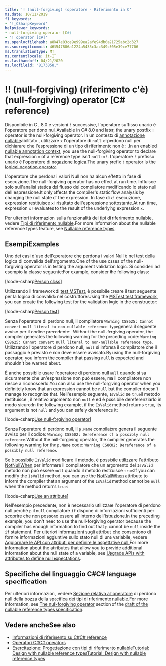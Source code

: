 ```yaml
---
title: '! (null-forgiving) (operatore - Riferimento in C'
ms.date: 10/11/2019
f1_keywords:
- '!_CSharpKeyword'
helpviewer_keywords:
- null-forgiving operator [C#]
- '! operator [C#]'
ms.openlocfilehash: a8b47e83ce9e999ea2afe94db0a21725abc2d327
ms.sourcegitcommit: 465547886a1224a5435c3ac349c805e39ce77706
ms.translationtype: MT
ms.contentlocale: it-IT
ms.lasthandoff: 04/21/2020
ms.locfileid: "81738581"
---
```

# <a name="-null-forgiving-operator-c-reference"></a><span data-ttu-id="91a57-103">!</span><span class="sxs-lookup"><span data-stu-id="91a57-103">!</span></span> <span data-ttu-id="91a57-104">(null-forgiving) (riferimento c'è)</span><span class="sxs-lookup"><span data-stu-id="91a57-104">(null-forgiving) operator (C# reference)</span></span>

<span data-ttu-id="91a57-105">Disponibile in C , 8.0 e versioni `!` successive, l'operatore suffisso unario è l'operatore per dono null.</span><span class="sxs-lookup"><span data-stu-id="91a57-105">Available in C# 8.0 and later, the unary postfix `!` operator is the null-forgiving operator.</span></span> <span data-ttu-id="91a57-106">In un contesto di [annotazione nullable](../../nullable-references.md#nullable-annotation-context)abilitato , utilizzare `x` l'operatore di `null` `x!`perdono null per dichiarare che l'espressione di un tipo di riferimento non è : .</span><span class="sxs-lookup"><span data-stu-id="91a57-106">In an enabled [nullable annotation context](../../nullable-references.md#nullable-annotation-context), you use the null-forgiving operator to declare that expression `x` of a reference type isn't `null`: `x!`.</span></span> <span data-ttu-id="91a57-107">L'operatore `!` prefisso unario è l'operatore di [negazione logica.](boolean-logical-operators.md#logical-negation-operator-)</span><span class="sxs-lookup"><span data-stu-id="91a57-107">The unary prefix `!` operator is the [logical negation operator](boolean-logical-operators.md#logical-negation-operator-).</span></span>

<span data-ttu-id="91a57-108">L'operatore che perdona i valori Null non ha alcun effetto in fase di esecuzione.</span><span class="sxs-lookup"><span data-stu-id="91a57-108">The null-forgiving operator has no effect at run time.</span></span> <span data-ttu-id="91a57-109">Influisce solo sull'analisi statica del flusso del compilatore modificando lo stato null dell'espressione.</span><span class="sxs-lookup"><span data-stu-id="91a57-109">It only affects the compiler's static flow analysis by changing the null state of the expression.</span></span> <span data-ttu-id="91a57-110">In fase di `x!` esecuzione, expression restituisce `x`il risultato dell'espressione sottostante.</span><span class="sxs-lookup"><span data-stu-id="91a57-110">At run time, expression `x!` evaluates to the result of the underlying expression `x`.</span></span>

<span data-ttu-id="91a57-111">Per ulteriori informazioni sulla funzionalità dei tipi di riferimento nullable, vedere [Tipi di riferimento nullable](../builtin-types/nullable-reference-types.md).</span><span class="sxs-lookup"><span data-stu-id="91a57-111">For more information about the nullable reference types feature, see [Nullable reference types](../builtin-types/nullable-reference-types.md).</span></span>

## <a name="examples"></a><span data-ttu-id="91a57-112">Esempi</span><span class="sxs-lookup"><span data-stu-id="91a57-112">Examples</span></span>

<span data-ttu-id="91a57-113">Uno dei casi d'uso dell'operatore che perdona i valori Null è nel test della logica di convalida dell'argomento.</span><span class="sxs-lookup"><span data-stu-id="91a57-113">One of the use cases of the null-forgiving operator is in testing the argument validation logic.</span></span> <span data-ttu-id="91a57-114">Si consideri ad esempio la classe seguente:</span><span class="sxs-lookup"><span data-stu-id="91a57-114">For example, consider the following class:</span></span>

[!code-csharp[Person class](snippets/NullForgivingOperator.cs#PersonClass)]

<span data-ttu-id="91a57-115">Utilizzando il framework di [test MSTest](../../../core/testing/unit-testing-with-mstest.md), è possibile creare il test seguente per la logica di convalida nel costruttore:</span><span class="sxs-lookup"><span data-stu-id="91a57-115">Using the [MSTest test framework](../../../core/testing/unit-testing-with-mstest.md), you can create the following test for the validation logic in the constructor:</span></span>

[!code-csharp[Person test](snippets/NullForgivingOperator.cs#TestPerson)]

<span data-ttu-id="91a57-116">Senza l'operatore di perdono null, il compilatore `Warning CS8625: Cannot convert null literal to non-nullable reference type`genera il seguente avviso per il codice precedente: .</span><span class="sxs-lookup"><span data-stu-id="91a57-116">Without the null-forgiving operator, the compiler generates the following warning for the preceding code: `Warning CS8625: Cannot convert null literal to non-nullable reference type`.</span></span> <span data-ttu-id="91a57-117">Utilizzando l'operatore di perdono null, `null` si informa il compilatore che il passaggio è previsto e non deve essere avvisato.</span><span class="sxs-lookup"><span data-stu-id="91a57-117">By using the null-forgiving operator, you inform the compiler that passing `null` is expected and shouldn't be warned about.</span></span>

<span data-ttu-id="91a57-118">È anche possibile usare l'operatore di perdono null `null` quando si sa sicuramente che un'espressione non può essere, ma il compilatore non riesce a riconoscerlo.</span><span class="sxs-lookup"><span data-stu-id="91a57-118">You can also use the null-forgiving operator when you definitely know that an expression cannot be `null` but the compiler doesn't manage to recognize that.</span></span> <span data-ttu-id="91a57-119">Nell'esempio seguente, `IsValid` se `true`il metodo restituisce , il relativo argomento non `null` è ed è possibile dereferenziarlo in modo sicuro:</span><span class="sxs-lookup"><span data-stu-id="91a57-119">In the following example, if the `IsValid` method returns `true`, its argument is not `null` and you can safely dereference it:</span></span>

[!code-csharp[Use null-forgiving operator](snippets/NullForgivingOperator.cs#UseNullForgiving)]

<span data-ttu-id="91a57-120">Senza l'operatore di perdono null, il `p.Name` compilatore genera il seguente avviso per il codice: `Warning CS8602: Dereference of a possibly null reference`.</span><span class="sxs-lookup"><span data-stu-id="91a57-120">Without the null-forgiving operator, the compiler generates the following warning for the `p.Name` code: `Warning CS8602: Dereference of a possibly null reference`.</span></span>

<span data-ttu-id="91a57-121">Se è possibile `IsValid` modificare il metodo, è possibile utilizzare l'attributo [NotNullWhen](xref:System.Diagnostics.CodeAnalysis.NotNullWhenAttribute) per informare il compilatore che un argomento del `IsValid` metodo non può essere `null` quando il metodo restituisce `true`:</span><span class="sxs-lookup"><span data-stu-id="91a57-121">If you can modify the `IsValid` method, you can use the [NotNullWhen](xref:System.Diagnostics.CodeAnalysis.NotNullWhenAttribute) attribute to inform the compiler that an argument of the `IsValid` method cannot be `null` when the method returns `true`:</span></span>

[!code-csharp[Use an attribute](snippets/NullForgivingOperator.cs#UseAttribute)]

<span data-ttu-id="91a57-122">Nell'esempio precedente, non è necessario utilizzare l'operatore di perdono null perché `p` il `null` compilatore `if` dispone di informazioni sufficienti per scoprire che non possono essere all'interno dell'istruzione.</span><span class="sxs-lookup"><span data-stu-id="91a57-122">In the preceding example, you don't need to use the null-forgiving operator because the compiler has enough information to find out that `p` cannot be `null` inside the `if` statement.</span></span> <span data-ttu-id="91a57-123">Per ulteriori informazioni sugli attributi che consentono di fornire informazioni aggiuntive sullo stato null di una variabile, vedere [Aggiornare le API con attributi per definire le aspettative null.](../../nullable-attributes.md)</span><span class="sxs-lookup"><span data-stu-id="91a57-123">For more information about the attributes that allow you to provide additional information about the null state of a variable, see [Upgrade APIs with attributes to define null expectations](../../nullable-attributes.md).</span></span>

## <a name="c-language-specification"></a><span data-ttu-id="91a57-124">Specifiche del linguaggio C#</span><span class="sxs-lookup"><span data-stu-id="91a57-124">C# language specification</span></span>

<span data-ttu-id="91a57-125">Per ulteriori informazioni, vedere [Sezione relativa all'operatore](~/_csharplang/proposals/csharp-8.0/nullable-reference-types-specification.md#the-null-forgiving-operator) di perdono null della bozza della specifica dei tipi di riferimento [nullable](~/_csharplang/proposals/csharp-8.0/nullable-reference-types-specification.md).</span><span class="sxs-lookup"><span data-stu-id="91a57-125">For more information, see [The null-forgiving operator](~/_csharplang/proposals/csharp-8.0/nullable-reference-types-specification.md#the-null-forgiving-operator) section of the [draft of the nullable reference types specification](~/_csharplang/proposals/csharp-8.0/nullable-reference-types-specification.md).</span></span>

## <a name="see-also"></a><span data-ttu-id="91a57-126">Vedere anche</span><span class="sxs-lookup"><span data-stu-id="91a57-126">See also</span></span>

- [<span data-ttu-id="91a57-127">Informazioni di riferimento su C#</span><span class="sxs-lookup"><span data-stu-id="91a57-127">C# reference</span></span>](../index.md)
- [<span data-ttu-id="91a57-128">Operatori C#</span><span class="sxs-lookup"><span data-stu-id="91a57-128">C# operators</span></span>](index.md)
- [<span data-ttu-id="91a57-129">Esercitazione: Progettazione con tipi di riferimento nullableTutorial: Design with nullable reference types</span><span class="sxs-lookup"><span data-stu-id="91a57-129">Tutorial: Design with nullable reference types</span></span>](../../tutorials/nullable-reference-types.md)
